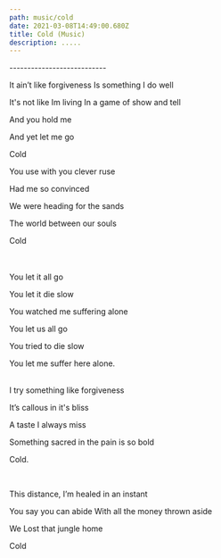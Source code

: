 ```yaml
---
path: music/cold
date: 2021-03-08T14:49:00.680Z
title: Cold (Music)
description: .....
---
```

\---------------------------

It ain’t like forgiveness Is something I do well

It's not like Im living In a game of show and tell

And you hold me

And yet let me go

Cold



You use with you clever ruse

Had me so convinced

We were heading for the sands

The world between our souls

Cold

<br/>\
You let it all go

You let it die slow

You watched me suffering alone

You let us all go

You tried to die slow

You let me suffer here alone.\
<br/>

I try something like forgiveness

It’s callous in it's bliss

A taste I always miss

Something sacred in the pain is so bold

Cold.

<br/>

This distance, I’m healed in an instant

You say you can abide With all the money thrown aside

We Lost that jungle home

Cold